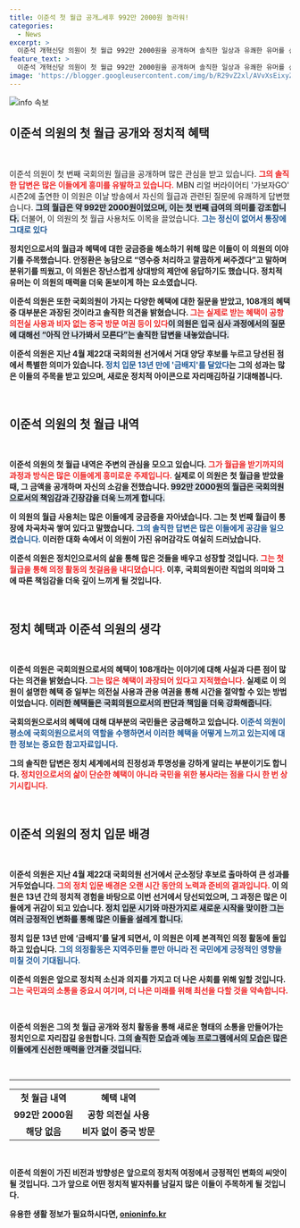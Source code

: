 ```yaml
---
title: 이준석 첫 월급 공개…세후 992만 2000원 놀라워!
categories:
  - News
excerpt: >
  이준석 개혁신당 의원이 첫 월급 992만 2000원을 공개하며 솔직한 일상과 유쾌한 유머를 선보였다. 그의 국회의원 혜택에 대한 진솔한 답변도 화제가 되고 있다. 클릭해서 그의 재치 있는 이야기와 비하인드 스토리를 확인하세요!
feature_text: >
  이준석 개혁신당 의원이 첫 월급 992만 2000원을 공개하며 솔직한 일상과 유쾌한 유머를 선보였다. 그의 국회의원 혜택에 대한 진솔한 답변도 화제가 되고 있다. 클릭해서 그의 재치 있는 이야기와 비하인드 스토리를 확인하세요!
image: 'https://blogger.googleusercontent.com/img/b/R29vZ2xl/AVvXsEixyZcFfHzMRdzZMjFBmAUKJYCLCGyLL1o632UiGVXcaFdKo_bkvkuCioo0uUKlGfBVcT3P84aROyZIXSBEx3Aw5nCQ3pTgDom1WDC4m8eifvWiAmWEEVb4x6G_l8C0QH225ldMjyaFvpxGEBGNO37VmDTDMHGhJPq73UglMfDca1-0aw/s1600/blogspot.png'
---
```


<p><img src="https://blogger.googleusercontent.com/img/b/R29vZ2xl/AVvXsEixyZcFfHzMRdzZMjFBmAUKJYCLCGyLL1o632UiGVXcaFdKo_bkvkuCioo0uUKlGfBVcT3P84aROyZIXSBEx3Aw5nCQ3pTgDom1WDC4m8eifvWiAmWEEVb4x6G_l8C0QH225ldMjyaFvpxGEBGNO37VmDTDMHGhJPq73UglMfDca1-0aw/s1600/blogspot.png" alt="info 속보" /></p>

<h2 data-ke-size="size26">이준석 의원의 첫 월급 공개와 정치적 혜택</h2>

<p data-ke-size="size16">&nbsp;</p>

<p>이준석 의원이 첫 번째 국회의원 월급을 공개하며 많은 관심을 받고 있습니다. <b><span style="color: #ee2323;">그의 솔직한 답변은 많은 이들에게 흥미를 유발하고 있습니다.</span></b> MBN 리얼 버라이어티 '가보자GO' 시즌2에 출연한 이 의원은 이날 방송에서 자신의 월급과 관련된 질문에 유쾌하게 답변했습니다. <b><span style="background-color: #21538527;">그의 월급은 약 992만 2000원이었으며, 이는 첫 번째 급여의 의미를 강조합니다.</span></b> 더불어, 이 의원의 첫 월급 사용처도 이목을 끌었습니다. <b><span style="color: #1a5490;">그는 정신이 없어서 통장에 그대로 있다</span></b고 밝혔다. </p>

<p>정치인으로서의 월급과 혜택에 대한 궁금증을 해소하기 위해 많은 이들이 이 의원의 이야기를 주목했습니다. 안정환은 농담으로 “영수증 처리하고 깔끔하게 써주겠다”고 말하며 분위기를 띄웠고, 이 의원은 장난스럽게 상대방의 제안에 응답하기도 했습니다. 정치적 유머는 이 의원의 매력을 더욱 돋보이게 하는 요소였습니다.</p>

<p>이준석 의원은 또한 국회의원이 가지는 다양한 혜택에 대한 질문을 받았고, 108개의 혜택 중 대부분은 과장된 것이라고 솔직한 의견을 밝혔습니다. <b><span style="color: #ee2323;">그는 실제로 받는 혜택이 공항 의전실 사용과 비자 없는 중국 방문 여권 등이 있다</span></b고 설명했습니다. <b><span style="background-color: #21538527;">이 의원은 입국 심사 과정에서의 질문에 대해선 “아직 안 나가봐서 모른다”는 솔직한 답변을 내놓았습니다.</span></b> </p>

<p>이준석 의원은 지난 4월 제22대 국회의원 선거에서 거대 양당 후보를 누르고 당선된 점에서 특별한 의미가 있습니다. <b><span style="color: #1a5490;">정치 입문 13년 만에 '금배지'를 달았다</span></b>는 그의 성과는 많은 이들의 주목을 받고 있으며, 새로운 정치적 아이콘으로 자리매김하길 기대해봅니다. </p>

<p data-ke-size="size16">&nbsp;</p>

<h2 data-ke-size="size26">이준석 의원의 첫 월급 내역</h2>

<p data-ke-size="size16">&nbsp;</p>

<p>이준석 의원의 첫 월급 내역은 주변의 관심을 모으고 있습니다. <b><span style="color: #ee2323;">그가 월급을 받기까지의 과정과 방식은 많은 이들에게 흥미로운 주제입니다.</span></b> 실제로 이 의원은 첫 월급을 받았을 때, 그 금액을 공개하며 자신의 소감을 전했습니다. <b><span style="background-color: #21538527;">992만 2000원의 월급은 국회의원으로서의 책임감과 긴장감을 더욱 느끼게 합니다.</span></b> </p>

<p>이 의원의 월급 사용처는 많은 이들에게 궁금증을 자아냈습니다. 그는 첫 번째 월급이 통장에 차곡차곡 쌓여 있다고 말했습니다. <b><span style="color: #1a5490;">그의 솔직한 답변은 많은 이들에게 공감을 일으켰습니다.</span></b> 이러한 대화 속에서 이 의원이 가진 유머감각도 여실히 드러났습니다. </p>

<p>이준석 의원은 정치인으로서의 삶을 통해 많은 것들을 배우고 성장할 것입니다. <b><span style="color: #ee2323;">그는 첫 월급을 통해 의정 활동의 첫걸음을 내디뎠습니다.</span></b> 이후, 국회의원이란 직업의 의미와 그에 따른 책임감을 더욱 깊이 느끼게 될 것입니다. </p>

<p data-ke-size="size16">&nbsp;</p>

<h2 data-ke-size="size26">정치 혜택과 이준석 의원의 생각</h2>

<p data-ke-size="size16">&nbsp;</p>

<p>이준석 의원은 국회의원으로서의 혜택이 108개라는 이야기에 대해 사실과 다른 점이 많다는 의견을 밝혔습니다. <b><span style="color: #ee2323;">그는 많은 혜택이 과장되어 있다고 지적했습니다.</span></b> 실제로 이 의원이 설명한 혜택 중 일부는 의전실 사용과 관용 여권을 통해 시간을 절약할 수 있는 방법이었습니다. <b><span style="background-color: #21538527;">이러한 혜택들은 국회의원으로서의 판단과 책임을 더욱 강화해줍니다.</span></b> </p>

<p>국회의원으로서의 혜택에 대해 대부분의 국민들은 궁금해하고 있습니다. <b><span style="color: #1a5490;">이준석 의원이 평소에 국회의원으로서의 역할을 수행하면서 이러한 혜택을 어떻게 느끼고 있는지에 대한 정보는 중요한 참고자료입니다.</span></b> </p>

<p>그의 솔직한 답변은 정치 세계에서의 진정성과 투명성을 강하게 알리는 부분이기도 합니다. <b><span style="color: #ee2323;">정치인으로서의 삶이 단순한 혜택이 아니라 국민을 위한 봉사라는 점을 다시 한 번 상기시킵니다.</span></b> </p>

<p data-ke-size="size16">&nbsp;</p>

<h2 data-ke-size="size26">이준석 의원의 정치 입문 배경</h2>

<p data-ke-size="size16">&nbsp;</p>

<p>이준석 의원은 지난 4월 제22대 국회의원 선거에서 군소정당 후보로 출마하여 큰 성과를 거두었습니다. <b><span style="color: #ee2323;">그의 정치 입문 배경은 오랜 시간 동안의 노력과 준비의 결과입니다.</span></b> 이 의원은 13년 간의 정치적 경험을 바탕으로 이번 선거에서 당선되었으며, 그 과정은 많은 이들에게 귀감이 되고 있습니다. <b><span style="background-color: #21538527;">정치 입문 시기와 마찬가지로 새로운 시작을 맞이한 그는 여러 긍정적인 변화를 통해 많은 이들을 설레게 합니다.</span></b></p>

<p>정치 입문 13년 만에 ‘금배지’를 달게 되면서, 이 의원은 이제 본격적인 의정 활동에 돌입하고 있습니다. <b><span style="color: #1a5490;">그의 의정활동은 지역주민들 뿐만 아니라 전 국민에게 긍정적인 영향을 미칠 것이 기대됩니다.</span></b> </p>

<p>이준석 의원은 앞으로 정치적 소신과 의지를 가지고 더 나은 사회를 위해 일할 것입니다. <b><span style="color: #ee2323;">그는 국민과의 소통을 중요시 여기며, 더 나은 미래를 위해 최선을 다할 것을 약속합니다.</span></b> </p>

<p data-ke-size="size16">&nbsp;</p> 

<p>이준석 의원은 그의 첫 월급 공개와 정치 활동을 통해 새로운 형태의 소통을 만들어가는 정치인으로 자리잡길 응원합니다. <b><span style="background-color: #21538527;">그의 솔직한 모습과 예능 프로그램에서의 모습은 많은 이들에게 신선한 매력을 안겨줄 것입니다.</span></b> </p>

<p data-ke-size="size16">&nbsp;</p>

<hr>

<table style="border-collapse: collapse; width: 100%;">
<tr>
<td style="text-align: center; height: 30px;"><b>첫 월급 내역</b></td>
<td style="text-align: center; height: 30px;"><b>혜택 내역</b></td>
</tr>
<tr>
<td style="text-align: center; height: 17px;"><b>992만 2000원</b></td>
<td style="text-align: center; height: 17px;"><b>공항 의전실 사용</b></td>
</tr>
<tr>
<td style="text-align: center; height: 17px;"><b>해당 없음</b></td>
<td style="text-align: center; height: 17px;"><b>비자 없이 중국 방문</b></td>
</tr>
</table>

<p data-ke-size="size16">&nbsp;</p> 

<p>이준석 의원이 가진 비전과 방향성은 앞으로의 정치적 여정에서 긍정적인 변화의 씨앗이 될 것입니다. 그가 앞으로 어떤 정치적 발자취를 남길지 많은 이들이 주목하게 될 것입니다.</p>
유용한 생활 정보가 필요하시다면, <a href="https://onioninfo.kr" rel="dofollow">onioninfo.kr</a>


